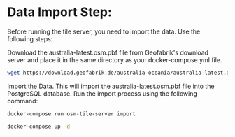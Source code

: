 # Data Import Step:

Before running the tile server, you need to import the data. Use the following steps:

Download the australia-latest.osm.pbf file from Geofabrik's download server and place it in the same directory as your docker-compose.yml file.

```bash
wget https://download.geofabrik.de/australia-oceania/australia-latest.osm.pbf
```

Import the Data. This will import the australia-latest.osm.pbf file into the PostgreSQL database.
Run the import process using the following command:

```bash
docker-compose run osm-tile-server import
```

```bash
docker-compose up -d
```

